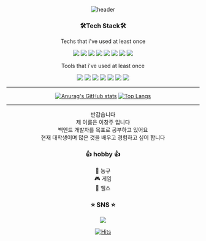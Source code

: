 <div align="center">

![header](https://capsule-render.vercel.app/api?type=waving&color=auto&height=200&section=header&text=welcome!&fontSize=80&fontAlignY=30&fontAlign=78&desc=Lee2ee's%20GitHub&descAlignY=50&descAlign=90)

### 🛠Tech Stack🛠   
Techs that i've used at least once   

<img src="https://img.shields.io/badge/java-007396?style=flat-square&logo=Java&logoColor=white"/>
<img src="https://img.shields.io/badge/Python-3776AB?style=flat-square&logo=Python&logoColor=white"/>
<img src="https://img.shields.io/badge/C-A8B9CC?style=flat-square&logo=C&logoColor=white"/>
<img src="https://img.shields.io/badge/HTML5-E34F26?style=flat-square&logo=HTML5&logoColor=white"/>
<img src="https://img.shields.io/badge/CSS3-1572B6?style=flat-square&logo=CSS3&logoColor=white"/>
<img src="https://img.shields.io/badge/JavaScript-F7DF1E?style=flat-square&logo=JavaScript&logoColor=white"/>   
<img src="https://img.shields.io/badge/CS-239120?style=flat-square&logo=CSharp&logoColor=white"/>  
<img src="https://img.shields.io/badge/MySQL-4479A1?style=flat-square&logo=MySQL&logoColor=white"/>   

Tools that i've used at least once   

<img src="https://img.shields.io/badge/Eclipse-2C2255?style=flat-square&logo=Eclipse&logoColor=white"/>
<img src="https://img.shields.io/badge/PyCharm-000000?style=flat-square&logo=PyCharm&logoColor=white"/>
<img src="https://img.shields.io/badge/Visual%20Studio%20Code-007ACC?style=flat-square&logo=VisualStudioCode&logoColor=white"/>
<img src="https://img.shields.io/badge/GitHub-181717?style=flat-square&logo=GitHub&logoColor=white"/>
<img src="https://img.shields.io/badge/Unity-FFFFFF?style=flat-square&logo=Unity&logoColor=black"/>
<img src="https://img.shields.io/badge/JetBrains-000000?style=flat-square&logo=JetBrains&logoColor=white"/>
<img src="https://img.shields.io/badge/Android%20Studio-3DDC84?style=flat-square&logo=Android&logoColor=white"/>


<hr />   

[![Anurag's GitHub stats](https://github-readme-stats.vercel.app/api?username=Lee2ee&show_icons=true&theme=tokyonight)](https://github.com/anuraghazra/github-readme-stats)
[![Top Langs](https://github-readme-stats.vercel.app/api/top-langs/?username=Lee2ee)](https://github.com/anuraghazra/github-readme-stats)  

<hr />   

반갑습니다<br />
제 이름은 이창주 입니다<br />
백엔드 개발자를 목표로 공부하고 있어요<br />
현재 대학생이며 많은 것을 배우고 경험하고 싶어 합니다<br />


### :+1: hobby :+1:
:basketball: 농구   
:video_game: 게임   
:muscle: 헬스   

### :star: SNS :star:   
<a href="www.instagram.com/8_8changju"><img src="https://img.shields.io/badge/Instagram-E4405F?style=flat-square&logo=Instagram&logoColor=white"/></a>   

[![Hits](https://hits.seeyoufarm.com/api/count/incr/badge.svg?url=https%3A%2F%2Fgithub.com%2FLee2ee&count_bg=%23000000&title_bg=%23000000&icon=github.svg&icon_color=%23E7E7E7&title=hits&edge_flat=false)](https://hits.seeyoufarm.com)   

</div>
